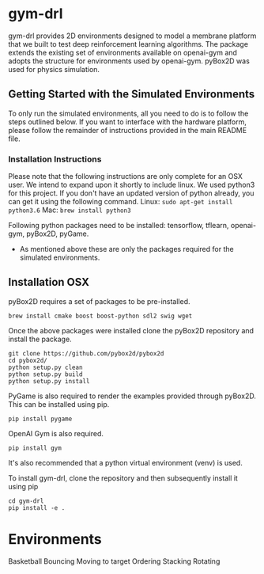 # gym-drl #
gym-drl provides 2D environments designed to model a membrane platform that we built to test deep reinforcement learning algorithms. The package extends the existing set of environments available on openai-gym and adopts the structure for environments used by openai-gym. pyBox2D was used for physics simulation.

## Getting Started with the Simulated Environments ##
To only run the simulated environments, all you need to do is to follow the steps outlined below. If you want to interface with the hardware platform, please follow the remainder of instructions provided in the main  README file.

### Installation Instructions ###
Please note that the following instructions are only complete for an OSX user. We intend to expand upon it shortly to include linux.
We used python3 for this project. If you don't have an updated version of python already, you can get it using the following command.
Linux: `sudo apt-get install python3.6`
Mac: `brew install python3`

Following python packages need to be installed: tensorflow, tflearn, openai-gym, pyBox2D, pyGame.
* As mentioned above these are only the packages required for the simulated environments.



## Installation OSX ##
pyBox2D requires a set of packages to be pre-installed.
```
brew install cmake boost boost-python sdl2 swig wget
```

Once the above packages were installed clone the pyBox2D repository and install the package.
```
git clone https://github.com/pybox2d/pybox2d
cd pybox2d/
python setup.py clean
python setup.py build
python setup.py install
```

PyGame is also required to render the examples provided through pyBox2D. This can be installed using pip.
```
pip install pygame
```

OpenAI Gym is also required.
```
pip install gym
```

It's also recommended that a python virtual environment (venv) is used.

To install gym-drl, clone the repository and then subsequently install it using pip
```
cd gym-drl
pip install -e .
```

# Environments

Basketball
Bouncing
Moving to target
Ordering
Stacking
Rotating

